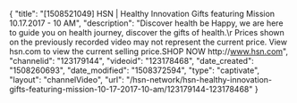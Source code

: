 {
    "title": "[1508521049] HSN | Healthy Innovation Gifts featuring Mission 10.17.2017 - 10 AM",
    "description": "Discover health be Happy, we are here to guide you on health journey, discover the gifts of health.\r Prices shown on the previously recorded video may not represent the current price.  View hsn.com to view the current selling price.SHOP NOW http:\/\/www.hsn.com",
    "channelid": "123179144",
    "videoid": "123178468",
    "date_created": "1508260693",
    "date_modified": "1508372594",
    "type": "captivate",
    "layout": "channelVideo",
    "url": "\/hsn-network\/hsn-healthy-innovation-gifts-featuring-mission-10-17-2017-10-am\/123179144-123178468"
}